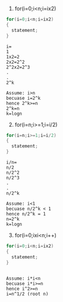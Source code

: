 1. for(i=0;i<n;i=ix2)
``` java
for(i=0;i<n;i=ix2)
{
  statement;
}
```

```
i=
1
1x2=2
2x2=2^2
2^2x2=2^3
.
.
2^k
```

```
Assume: i>n
becuase i=2^k
hence 2^k>=n
2^k=n
k=logn
```


2. for(i=n;i>=1;i=i/2)
``` java
for(i=n;i>=1;i=i/2)
{
  statement;
}
```

```
i/n=
n/2
n/2^2
n/2^3
.
.
n/2^k
```

```
Assume: i<1
becuase n/2^k < 1
hence n/2^k = 1
n=2^k
k=logn
```

3. for(i=0;ixi<n;i++)
``` java
for(i=0;i<n;i=ix2)
{
  statement;
}
```

```

```

```
Assume: i*i<n
becuase i*i>=n
hence i^2>=n
i=n^1/2 (root n)

```



